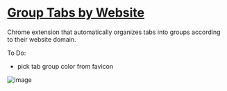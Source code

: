 # <a href="https://chrome.google.com/webstore/detail/group-tabs-by-website-dom/jobmbclbhadnneabhfjhmimiaeakcopl">Group Tabs by Website</a>
Chrome extension that automatically organizes tabs into groups according to their website domain.

To Do:
- pick tab group color from favicon

![image](https://github.com/austish/Group-Tabs-by-Website/assets/67724520/8642fdcf-19e4-4a04-a922-d8383fa99812)


<br><br> 
